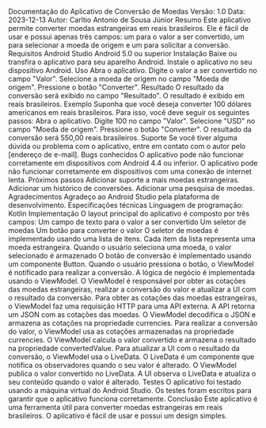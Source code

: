 Documentação do Aplicativo de Conversão de Moedas
Versão: 1.0
Data: 2023-12-13
Autor: Carltio Antonio de Sousa Júnior
Resumo
Este aplicativo permite converter moedas estrangeiras em reais brasileiros. Ele é fácil de usar e possui apenas três campos: um para o valor a ser convertido, um para selecionar a moeda de origem e um para solicitar a conversão.
Requisitos
Android Studio 
Android 5.0 ou superior
Instalação
Baixe ou transfira o aplicativo para seu aparelho Android.
Instale o aplicativo no seu dispositivo Android.
Uso
Abra o aplicativo.
Digite o valor a ser convertido no campo "Valor".
Selecione a moeda de origem no campo "Moeda de origem".
Pressione o botão "Converter".
Resultado
O resultado da conversão será exibido no campo "Resultado". O resultado é exibido em reais brasileiros.
Exemplo
Suponha que você deseja converter 100 dólares americanos em reais brasileiros. Para isso, você deve seguir os seguintes passos:
Abra o aplicativo.
Digite 100 no campo "Valor".
Selecione "USD" no campo "Moeda de origem".
Pressione o botão "Converter".
O resultado da conversão será 550,00 reais brasileiros.
Suporte
Se você tiver alguma dúvida ou problema com o aplicativo, entre em contato com o autor pelo [endereço de e-mail].
Bugs conhecidos
O aplicativo pode não funcionar corretamente em dispositivos com Android 4.4 ou inferior.
O aplicativo pode não funcionar corretamente em dispositivos com uma conexão de internet lenta.
Próximos passos
Adicionar suporte a mais moedas estrangeiras.
Adicionar um histórico de conversões.
Adicionar uma pesquisa de moedas.
Agradecimentos
Agradeço ao Android Studio pela plataforma de desenvolvimento.
Especificações técnicas
Linguagem de programação: Kotlin
Implementação
O layout principal do aplicativo é composto por três campos:
Um campo de texto para o valor a ser convertido
Um seletor de moedas
Um botão para converter o valor
O seletor de moedas é implementado usando uma lista de itens. Cada item da lista representa uma moeda estrangeira. Quando o usuário seleciona uma moeda, o valor selecionado é armazenado O botão de conversão é implementado usando um componente Button. Quando o usuário pressiona o botão, o ViewModel é notificado para realizar a conversão.
A lógica de negócio é implementada usando o ViewModel. O ViewModel é responsável por obter as cotações das moedas estrangeiras, realizar a conversão do valor e atualizar a UI com o resultado da conversão.
Para obter as cotações das moedas estrangeiras, o ViewModel faz uma requisição HTTP para uma API externa. A API retorna um JSON com as cotações das moedas. O ViewModel decodifica o JSON e armazena as cotações na propriedade currencies.
Para realizar a conversão do valor, o ViewModel usa as cotações armazenadas na propriedade currencies. O ViewModel calcula o valor convertido e armazena o resultado na propriedade convertedValue.
Para atualizar a UI com o resultado da conversão, o ViewModel usa o LiveData. O LiveData é um componente que notifica os observadores quando o seu valor é alterado. O ViewModel publica o valor convertido no LiveData. A UI observa o LiveData e atualiza o seu conteúdo quando o valor é alterado.
Testes
O aplicativo foi testado usando a máquina virtual do Android Studio. Os testes foram escritos para garantir que o aplicativo funciona corretamente.
Conclusão
Este aplicativo é uma ferramenta útil para converter moedas estrangeiras em reais brasileiros. O aplicativo é fácil de usar e possui um design simples.
